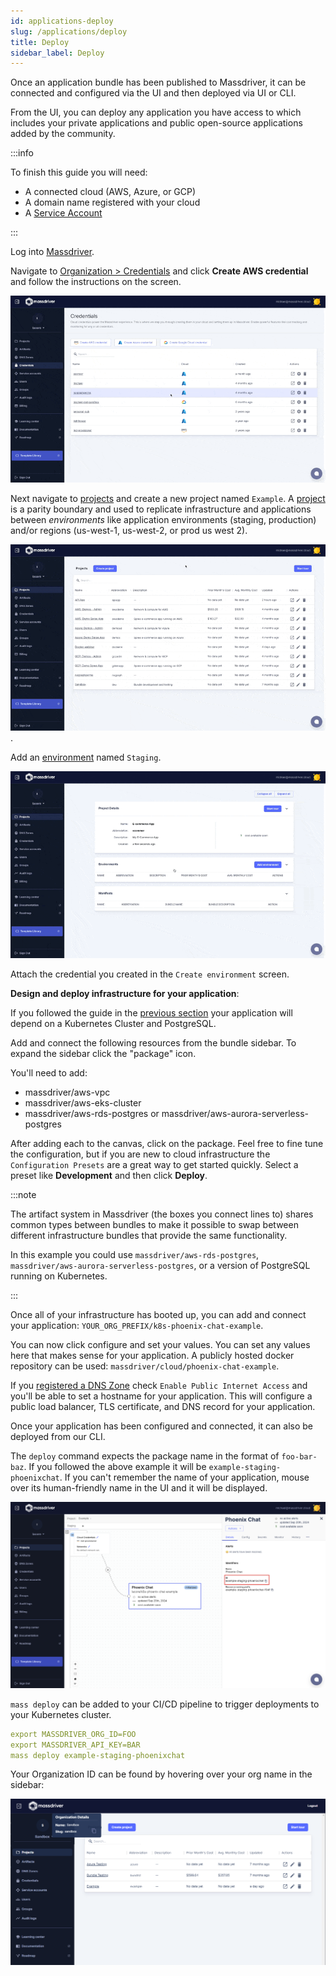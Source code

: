```yaml
---
id: applications-deploy
slug: /applications/deploy
title: Deploy
sidebar_label: Deploy
---
```


Once an application bundle has been published to Massdriver, it can be connected and configured via the UI and then deployed via UI or CLI.

From the UI, you can deploy any application you have access to which includes your private applications and public open-source applications added by the community.

:::info

To finish this guide you will need:

* A connected cloud (AWS, Azure, or GCP)
* A domain name registered with your cloud
* A [Service Account](/security/service-accounts)

:::

Log into [Massdriver](https://app.massdriver.cloud/login).

Navigate to [Organization > Credentials](https://app.massdriver.cloud/organization/credentials) and click **Create AWS credential** and follow the instructions on the screen.

![Add AWS Credential](./add-credential.gif)

Next navigate to [projects](https://app.massdriver.cloud/projects) and create a new project named `Example`. A [project](/concepts/projects) is a parity boundary and used to replicate infrastructure and applications between _environments_ like application environments (staging, production) and/or regions (us-west-1, us-west-2, or prod us west 2).

![Create Project](./create-project.gif).

Add an [environment](/concepts/environments) named `Staging`.

![Create Environment](./create-environment.gif)

Attach the credential you created in the `Create environment` screen.

**Design and deploy infrastructure for your application**:

If you followed the guide in the [previous section](/applications/create) your application will depend on a Kubernetes Cluster and PostgreSQL.

Add and connect the following resources from the bundle sidebar. To expand the sidebar click the "package" icon.

You'll need to add:

* massdriver/aws-vpc
* massdriver/aws-eks-cluster
* massdriver/aws-rds-postgres or massdriver/aws-aurora-serverless-postgres

After adding each to the canvas, click on the package. Feel free to fine tune the configuration, but if you are new to cloud infrastructure the `Configuration Presets` are a great way to get started quickly. Select a preset like **Development** and then click **Deploy**.

:::note

The artifact system in Massdriver (the boxes you connect lines to) shares common types between bundles to make it possible to swap between different infrastructure bundles that provide the same functionality.

In this example you could use `massdriver/aws-rds-postgres`, `massdriver/aws-aurora-serverless-postgres`, or a version of PostgreSQL running on Kubernetes.

:::

Once all of your infrastructure has booted up, you can add and connect your application: `YOUR_ORG_PREFIX/k8s-phoenix-chat-example`.

You can now click configure and set your values. You can set any values here that makes sense for your application. A publicly hosted docker repository can be used: `massdriver/cloud/phoenix-chat-example`.

If you [registered a DNS Zone](/dns/dns-zones) check `Enable Public Internet Access` and you'll be able to set a hostname for your application. This will configure a public load balancer, TLS certificate, and DNS record for your application.

Once your application has been configured and connected, it can also be deployed from our CLI.

The `deploy` command expects the package name in the format of `foo-bar-baz`. If you followed the above example it will be `example-staging-phoenixchat`. If you can't remember the name of your application, mouse over its human-friendly name in the UI and it will be displayed.

![Package Name](./package-name.png)

`mass deploy` can be added to your CI/CD pipeline to trigger deployments to your Kubernetes cluster.

```yaml
export MASSDRIVER_ORG_ID=FOO
export MASSDRIVER_API_KEY=BAR
mass deploy example-staging-phoenixchat
```

Your Organization ID can be found by hovering over your org name in the sidebar:

![Organization ID](./org-id.png)
